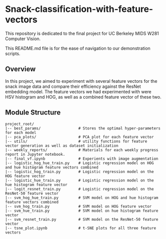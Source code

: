 # Snack-classification-with-feature-vectors

This repository is dedicated to the final project for UC Berkeley MIDS W281 Computer Vision. 

This README.md file is for the ease of navigation to our demonstration scripts. 

## Overview
In this project, we aimed to experiment with several feature vectors for the snack image data and compare their efficiency against the ResNet embedding model. The feature vectors we had experimented with were HSV histogram and HOG, as well as a combined feature vector of these two.  

## Module Structure
```
project_root/
|-- best_params/                 # Stores the optimal hyper-parameters for each model
|-- pca_plots/                   # PCA plot for each feature vector
|-- utils/                       # utility functions for feature vector generation as well as dataset initialization
|-- weekly_reports/              # Materials for each weekly progress report in Jupyter notebook.
|-- final_vf.ipynb               # Experients with image augmentation
|-- logistic_hog_hue_train.py    # Logistic regression model on HOG and hue histogram feature vectors combined
|-- logistic_hog_train.py        # Logistic regression model on the HOG feature vector
|-- logistic_hue_train.py        # Logistic regression model on the hue histogram feature vector
|-- logit_resnet_train.py        # Logistic regression model on the ResNet-50 feature vector
|-- svm_hog_hue_train.py         # SVM model on HOG and hue histogram feature vectors combined
|-- svm_hog_train.py             # SVM model on HOG feature vector
|-- svm_hue_train.py             # SVM model on hue histogram feature vector
|-- svm_resnet_train.py          # SVM model on the ResNet-50 feature vector
|-- tsne_plot.ipynb              # t-SNE plots for all three feature vectors
```
